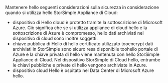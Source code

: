 <!--alkohli 02/21/2017 cloud appliance security-->

Mantenere hello seguenti considerazioni sulla sicurezza in considerazione quando si utilizza hello StorSimple Appliance di Cloud:

* dispositivo di Hello cloud è protetto tramite la sottoscrizione di Microsoft Azure. Ciò significa che se si utilizza appliance di cloud hello e la sottoscrizione di Azure è compromesso, hello dati archiviati nel dispositivo di cloud sono inoltre soggetti.
* chiave pubblica di Hello di hello certificato utilizzato tooencrypt dati archiviati in StorSimple sono sicuro resa disponibile toohello portale di Azure e la chiave privata di hello viene mantenuta con hello StorSimple Appliance di Cloud. Nel dispositivo StorSimple di Cloud hello, entrambe le chiavi pubbliche e private di hello vengono archiviate in Azure.
* dispositivo cloud Hello è ospitato nel Data Center di Microsoft Azure hello.

